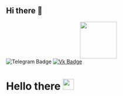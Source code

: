 ## Hi there 👋

<!--
**VioletBulat/VioletBulat** is a ✨ _special_ ✨ repository because its `README.md` (this file) appears on your GitHub profile.

Here are some ideas to get you started:

- 🔭 I’m currently working on ...
- 🌱 I’m currently learning ...
- 👯 I’m looking to collaborate on ...
- 🤔 I’m looking for help with ...
- 💬 Ask me about ...
- 📫 How to reach me: ...
- 😄 Pronouns: ...
- ⚡ Fun fact: ...
-->
<div id="header" align="center">
  <img src="https://i.giphy.com/media/v1.Y2lkPTc5MGI3NjExZnByMXg5YWp1OXI3cGI1YzZoMWt4cTBzenA0eGl0dnd2N2hwODRvZSZlcD12MV9pbnRlcm5hbF9naWZfYnlfaWQmY3Q9cw/SUcApSWjPwQMARvcM8/giphy.gif" width="100"/>
</div>
<div id="badges">
    <img src="https://img.shields.io/badge/@PG67AW-blue?style=for-the-badge&logo=telegram&logoColor=white" alt="Telegram Badge"/>
  <a href="https://vk.com/id141374833">
  <img src="https://img.shields.io/badge/%D0%92%D0%9A%D0%BE%D0%BD%D1%82%D0%B0%D0%BA%D1%82%D0%B5-blue?style=for-the-badge&logo=vk&logoColor=white" alt="Vk Badge"/>
  </a>
  <h1>
    Hello there 
    <img src="https://media.giphy.com/media/hvRJCLFzcasrR4ia7z/giphy.gif" width="30px"/>
  </h1>
</div>
